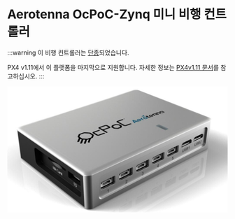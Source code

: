 # Aerotenna OcPoC-Zynq 미니 비행 컨트롤러

:::warning
이 비행 컨트롤러는 [단종](../flight_controller/autopilot_experimental.md)되었습니다.

PX4 v1.11에서 이 플랫폼을 마지막으로 지원합니다. 자세한 정보는 [PX4v1.11 문서](http://docs.px4.io/v1.11/en/flight_controller/ocpoc_zynq.html#aerotenna-ocpoc-zynq-mini-flight-controller)를 참고하십시오.
:::

![ocpoc-zynq-mini](../../assets/hardware/hardware-ocpoc-zynq-mini.jpg)